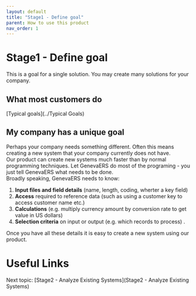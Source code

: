 ```yaml
---
layout: default
title: "Stage1 - Define goal"
parent: How to use this product
nav_order: 1
---
```


# Stage1 - Define goal
This is a goal for a single solution.  You may create many solutions for your company.

## What most customers do
[Typical goals](../Typical Goals)


## My company has a unique goal
Perhaps your company needs something different.  Often this means creating a new system that your company currently does not have.  
Our product can create new systems much faster than by normal programming techniques.  Let GenevaERS do most of the programing - you just tell GenevaERS what needs to be done.  
Broadly speaking, GenevaERS needs to know:  
1.  **Input files and field details** (name, length, coding, wherter a key field)
2.  **Access** required to reference data (such as using a customer key to access customer name etc.)  
3.  **Calculations** (e.g. multiply currency amount by conversion rate to get value in US dollars)
4.  **Selection criteria** on input or output (e.g. which records to process) .  
  
Once you have all these details it is easy to create a new system using our product.  

# Useful Links
Next topic: [Stage2 - Analyze Existing Systems](Stage2 - Analyze Existing Systems)  



